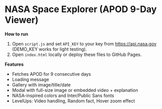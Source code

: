 # NASA Space Explorer (APOD 9-Day Viewer)

**How to run**
1) Open `script.js` and set `API_KEY` to your key from https://api.nasa.gov (DEMO_KEY works for light testing).
2) Open `index.html` locally or deploy these files to GitHub Pages.

**Features**
- Fetches APOD for 9 consecutive days
- Loading message
- Gallery with image/title/date
- Modal with full-size image or embedded video + explanation
- NASA-inspired colors and Inter/Public Sans fonts
- LevelUps: Video handling, Random fact, Hover zoom effect
